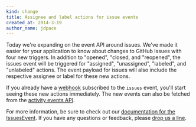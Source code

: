 ```yaml
---
kind: change
title: Assignee and label actions for issue events
created_at: 2014-3-19
author_name: jdpace
---
```


Today we're expanding on the event API around issues.  We've made it easier for your application to know about changes to GitHub Issues with four new triggers.  In addition to "opened", "closed, and "reopened", the issues event will be triggered for "assigned", "unassigned", "labeled", and "unlabeled" actions. The event payload for issues will also include the respective assignee or label for these new actions.

If you already have a [webhook](/webhooks/) subscribed to the `issues` event, you'll start seeing these new actions immediately. The new events can also be fetched from the [activity events API](/v3/activity/events/).

For more information, be sure to check out our [documentation for the IssuesEvent](/v3/activity/events/types/#issuesevent). If you have any questions or feedback, please [drop us a line][contact].

[contact]: https://github.com/contact?form%5Bsubject%5D=New+Actions+For+Issues+Event
